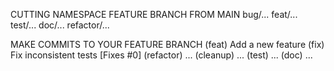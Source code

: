 CUTTING NAMESPACE FEATURE BRANCH FROM MAIN
bug/...
feat/...
test/...
doc/...
refactor/...

MAKE COMMITS TO YOUR FEATURE BRANCH
(feat) Add a new feature
(fix) Fix inconsistent tests [Fixes #0]
(refactor) ...
(cleanup) ...
(test) ...
(doc) ...
